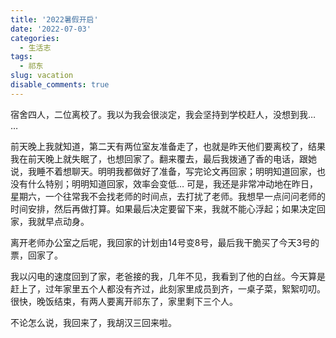 ```yaml
---
title: '2022暑假开启'
date: '2022-07-03'
categories:
  - 生活志
tags:
  - 祁东
slug: vacation
disable_comments: true
---
```


宿舍四人，二位离校了。我以为我会很淡定，我会坚持到学校赶人，没想到我… …  

前天晚上我就知道，第二天有两位室友准备走了，也就是昨天他们要离校了，结果我在前天晚上就失眠了，也想回家了。翻来覆去，最后我拨通了香的电话，跟她说，我睡不着想聊天。明明我都做好了准备，写完论文再回家；明明知道回家，也没有什么特别；明明知道回家，效率会变低… 可是，我还是非常冲动地在昨日，星期六，一个往常我不会找老师的时间点，去打扰了老师。我想早一点问问老师的时间安排，然后再做打算。如果最后决定要留下来，我就不能心浮起；如果决定回家，我就早点动身。

离开老师办公室之后呢，我回家的计划由14号变8号，最后我干脆买了今天3号的票，回家了。

我以闪电的速度回到了家，老爸接的我，几年不见，我看到了他的白丝。今天算是赶上了，过年家里五个人都没有齐过，此刻家里成员到齐，一桌子菜，絮絮叨叨。很快，晚饭结束，有两人要离开祁东了，家里剩下三个人。

不论怎么说，我回来了，我胡汉三回来啦。